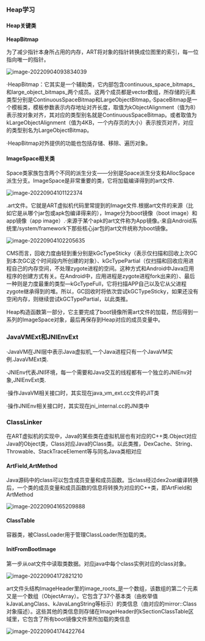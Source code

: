 ### Heap学习

#### Heap关键类

**HeapBitmap**

为了减少指针本身所占用的内存，ART将对象的指针转换成位图里的索引，每一位指向唯一的指针。

![image-20220904093834039](pic\image-20220904093834039.png)

·HeapBitmap：它其实是一个辅助类，它内部包含continuous_space_bitmaps_和large_object_bitmaps_两个成员。这两个成员都是vector数组，所存储的元素类型分别是ContinuousSpaceBitmap和LargeObjectBitmap。·SpaceBitmap是一个模板类，模板参数表示内存地址对齐长度，取值为kObjectAlignment（值为8）表示按对象对齐，其对应的类型别名就是ContinuousSpaceBitmap。或者取值为kLargeObjectAlignment（值为4KB，一个内存页的大小）表示按页对齐，对应的类型别名为LargeObjectBitmap。

·HeapBitmap对外提供的功能也包括存储、移除、遍历对象。

#### ImageSpace相关类

Space类家族包含两个不同的派生分支——分别是Space派生分支和AllocSpace派生分支。ImageSpace是非常重要的类，它将加载编译得到的art文件.

![image-20220904101122374](pic\image-20220904101122374.png)

.art文件。它就是ART虚拟机代码里常提到的Image文件.根据art文件的来源（比如它是从哪个jar包或apk包编译得来的），Image分为boot镜像（boot image）和app镜像（app image）.·来源于某个apk的art文件称为App镜像。·来自Android系统里/system/framework下那些核心jar包的art文件统称为boot镜像。

![image-20220904102205635](pic\image-20220904102205635.png)

CMS而言，回收力度由轻到重分别是kGcTypeSticky（表示仅扫描和回收上次GC到本次GC这个时间段内所创建的对象）、kGcTypePartial（仅扫描和回收应用进程自己的内存空间，不处理zygote进程的空间。这种方式和Android中Java应用程序的创建方式有关。在Android中，应用进程是zygote进程fork出来的）、最后一种则是力度最重的类型—kGcTypeFull，它将扫描APP自己以及它从父进程zygote继承得到的堆。所以，GC回收时将依次尝试kGCTypeSticky，如果还没有空闲内存，则继续尝试kGCTypePartial，以此类推。



Heap构造函数第一部分，它主要完成了boot镜像所需art文件的加载，然后得到一系列的ImageSpace对象，最后再保存到Heap对应的成员变量中。

### JavaVMExt和JNIEnvExt

·JavaVM在JNI层中表示Java虚拟机,一个Java进程只有一个JavaVM实例.JavaVMExt类.

·JNIEnv代表JNI环境，每一个需要和Java交互的线程都有一个独立的JNIEnv对象,JNIEnvExt类.

·操作JavaVM相关接口时，其实现在java_vm_ext.cc文件的JIT类

·操作JNIEnv相关接口时，其实现在jni_internal.cc的JNI类中

### ClassLinker

在ART虚拟机的实现中，Java的某些类在虚拟机层也有对应的C++类.Object对应Java的Object类，Class对应Java的Class类。以此类推，DexCache、String、Throwable、StackTraceElement等与同名Java类相对应

#### ArtField,ArtMethod

Java源码中的class可以包含成员变量和成员函数。当class经过dex2oat编译转换后，一个类的成员变量和成员函数的信息将转换为对应的C++类，即ArtField和ArtMethod

![image-20220904165209888](pic\image-20220904165209888.png)

#### ClassTable

容器类，被ClassLoader用于管理ClassLoader所加载的类。

#### InitFromBootImage

第一步从oat文件中读取类数据。对应java中每个class实例对应的class对象。

![image-20220904172821210](pic\image-20220904172821210.png)

art文件头结构ImageHeader里的image_roots_是一个数组，该数组的第二个元素又是一个数组（ObjectArray<Class>）。它包含了37个基本类（由枚举值kJavaLangClass、kJavaLangString等标示）的类信息（由对应的mirror::Class对象描述）。这些其他的类信息则存储在ImageHeader的kSectionClassTable区域里，它包含了所有boot镜像文件里所加载的类信息

![image-20220904174422764](pic\image-20220904174422764.png)
